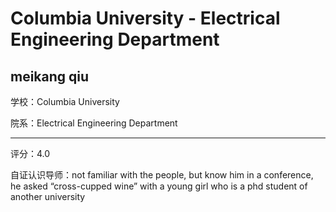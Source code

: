 # Columbia University - Electrical Engineering Department

## meikang qiu

学校：Columbia University

院系：Electrical Engineering Department

* * *

评分：4.0

自证认识导师：not familiar with the people, but know him in a conference, he asked “cross-cupped wine” with a young girl who is a phd student of another university